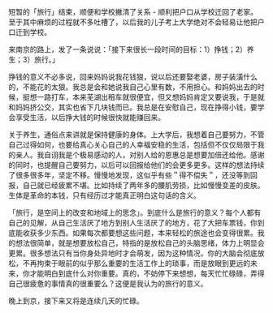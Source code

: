 短暂的「旅行」结束，顺便和学校撇清了关系 - 顺利把户口从学校迁回了老家。至于其中麻烦的过程就不多吐槽了，以后我的儿子考上大学绝对不会轻易让他把户口迁到学校。

来南京的路上，发了一条说说：「接下来很长一段时间的目标：1）挣钱；2）养生；3）旅行。」

挣钱的意义不必多说，回来妈妈说我花钱狠，说以后还要娶老婆，房子装潢什么的，不能花的太狠。我总是会和她说我自己心里有数，不用担心。和妈妈出去的时候，挺想一路打车，本来芜湖出租车就很便宜，但又想妈妈肯定又要说我，于是就和妈妈挤公交，其实也省下几块钱而已。我总是在安慰自己，现在挣得小钱，要学会享受生活，以后挣大钱的时候很快就能赚回来。

关于养生，通俗点来讲就是保持健康的身体。上大学后，我想着自己要努力，不管自己过得如何，也要给真心关心自己的人幸福安稳的生活，包括但不仅仅局限于我的亲人。我自诩我是个极易感动的人，对别人给的恩惠总是想要加倍还给他。感谢的同时，也提醒自己要努力，以后可以回报给他们的会更多更多。这样的想法持续了很多很多年，坚定不移。慢慢地发现，这似乎有些＂得不偿失＂，还没等到回报，自己就已经疲累不堪。比如持续了两年多的腰肌劳损，比如慢慢变差的皮肤。生体是革命的本钱，只有经历过才能真正明白这句话的含义。

「旅行，是空间上的改变和地域上的思念」。到底什么是旅行的意义？每个人都有自己的见解，从自己生活厌了地方到别人生活厌了的地方，花了大把车票钱，你到底能收获多少东西。如果每次都要想这些问题，本来轻松的旅途也会变得很累。我的想法很简单，就是想要放松自己，特指的是放松自己的头脑思绪，体力上明显会更累。很多想法只有当你身处异地时才会萌发，因为这种情况，你的大脑会彻底放松，不再拘束于眼前的似乎那么重要的生活工作上的琐事，而是放眼到更远的未来，你才能明白到底什么对你重要。真的，不妨停下来想想，每天忙忙碌碌，弄得自己很疲惫的事情真的很重要么？这便是我认为的旅行的意义。

晚上到京，接下来又将是连续几天的忙碌。